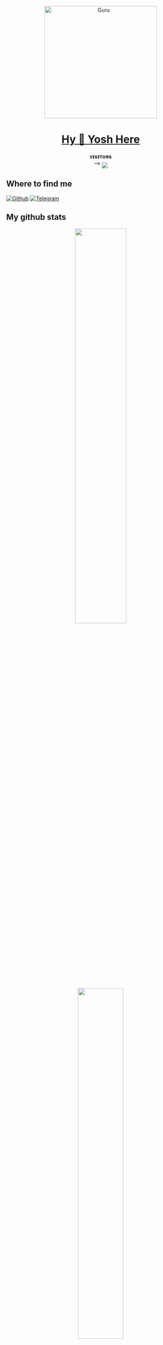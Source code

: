  
<p align="center">  
  <a href="https://github.com/Guru322">
    <img alt="Guru" height="300" src="[https://avatars.githubusercontent.com/u/106463398?v=4](https://telegra.ph/file/26df3f7a5d3ecd7b8895d.jpg)">
    <h1 align="center">Hy 👋 Yosh Here</h1>
  </a>
</p>
<p align="center">
    <b>ᴠɪsɪᴛᴏʀs</b><br>
 -->    <img align="middle" src="https://profile-counter.glitch.me/YoshCasaster/count.svg" />
</p>

## Where to find me

[![Github](https://img.shields.io/badge/-Github-181717?style=for-the-badge&logo=Github&logoColor=white)](https://github.com/YoshCasaster)
[![Telegram](https://img.shields.io/badge/Telegram-2CA5E0?style=for-the-badge&logo=telegram&logoColor=white)](https://t.me/YosepWD)


## My github stats 
<p align="center">
    <img
        width="52%"
        src="https://github-readme-stats.vercel.app/api?username=YoshCasaster&count_private=true&include_all_commits=true&show_icons=true&theme=tokyonight&custom_title=GitHub+Stats"
    />
    <img
        width="49%"
        src="https://github-readme-streak-stats.herokuapp.com?user=Guru322&theme=tokyonight"
    />
</p>

<h3>

